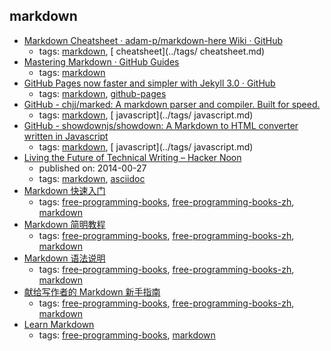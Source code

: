 markdown
---
* [Markdown Cheatsheet · adam-p/markdown-here Wiki · GitHub](https://github.com/adam-p/markdown-here/wiki/Markdown-Cheatsheet)
    * tags: [markdown](../tags/markdown.md), [ cheatsheet](../tags/ cheatsheet.md)
* [Mastering Markdown · GitHub Guides      ](https://guides.github.com/features/mastering-markdown/)
    * tags: [markdown](../tags/markdown.md)
* [ GitHub Pages now faster and simpler with Jekyll 3.0 · GitHub](https://github.com/blog/2100-github-pages-now-faster-and-simpler-with-jekyll-3-0)
    * tags: [markdown](../tags/markdown.md), [github-pages](../tags/github-pages.md)
* [GitHub - chjj/marked: A markdown parser and compiler. Built for speed.](https://github.com/chjj/marked)
    * tags: [markdown](../tags/markdown.md), [ javascript](../tags/ javascript.md)
* [GitHub - showdownjs/showdown: A Markdown to HTML converter written in Javascript](https://github.com/showdownjs/showdown)
    * tags: [markdown](../tags/markdown.md), [ javascript](../tags/ javascript.md)
* [Living the Future of Technical Writing – Hacker Noon](https://hackernoon.com/living-the-future-of-technical-writing-2f368bd0a272)
    * published on: 2014-00-27
    * tags: [markdown](../tags/markdown.md), [asciidoc](../tags/asciidoc.md)
* [Markdown 快速入门](http://wowubuntu.com/markdown/basic.html)
    * tags: [free-programming-books](../tags/free-programming-books.md), [free-programming-books-zh](../tags/free-programming-books-zh.md), [markdown](../tags/markdown.md)
* [Markdown 简明教程](http://www.jianshu.com/p/7bd23251da0a)
    * tags: [free-programming-books](../tags/free-programming-books.md), [free-programming-books-zh](../tags/free-programming-books-zh.md), [markdown](../tags/markdown.md)
* [Markdown 语法说明](http://wowubuntu.com/markdown/)
    * tags: [free-programming-books](../tags/free-programming-books.md), [free-programming-books-zh](../tags/free-programming-books-zh.md), [markdown](../tags/markdown.md)
* [献给写作者的 Markdown 新手指南](http://www.jianshu.com/p/q81RER)
    * tags: [free-programming-books](../tags/free-programming-books.md), [free-programming-books-zh](../tags/free-programming-books-zh.md), [markdown](../tags/markdown.md)
* [Learn Markdown](https://www.gitbook.com/book/gitbookio/markdown/details)
    * tags: [free-programming-books](../tags/free-programming-books.md), [markdown](../tags/markdown.md)
